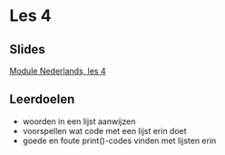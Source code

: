# Les 4

## Slides

[Module Nederlands, les 4](https://slides.com/felienne/pidk-m1-l4a#/)

## Leerdoelen

* woorden in een lijst aanwijzen
* voorspellen wat code met een lijst erin doet
* goede en foute print\(\)-codes vinden met lijsten erin

